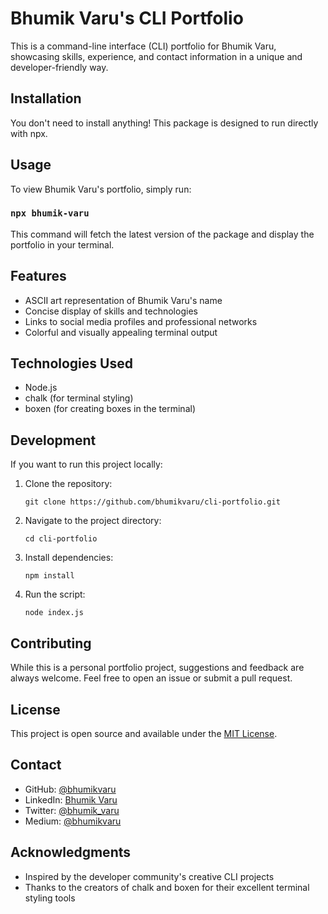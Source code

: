 # Bhumik Varu's CLI Portfolio

This is a command-line interface (CLI) portfolio for Bhumik Varu, showcasing skills, experience, and contact information in a unique and developer-friendly way.

## Installation

You don't need to install anything! This package is designed to run directly with npx.

## Usage

To view Bhumik Varu's portfolio, simply run:
### `npx bhumik-varu`



This command will fetch the latest version of the package and display the portfolio in your terminal.

## Features

- ASCII art representation of Bhumik Varu's name
- Concise display of skills and technologies
- Links to social media profiles and professional networks
- Colorful and visually appealing terminal output

## Technologies Used

- Node.js
- chalk (for terminal styling)
- boxen (for creating boxes in the terminal)

## Development

If you want to run this project locally:

1. Clone the repository:
   ```
   git clone https://github.com/bhumikvaru/cli-portfolio.git
   ```

2. Navigate to the project directory:
   ```
   cd cli-portfolio
   ```

3. Install dependencies:
   ```
   npm install
   ```

4. Run the script:
   ```
   node index.js
   ```

## Contributing

While this is a personal portfolio project, suggestions and feedback are always welcome. Feel free to open an issue or submit a pull request.

## License

This project is open source and available under the [MIT License](LICENSE).

## Contact

- GitHub: [@bhumikvaru](https://github.com/bhumikvaru)
- LinkedIn: [Bhumik Varu](https://linkedin.com/in/bhumik-varu)
- Twitter: [@bhumik_varu](https://twitter.com/bhumik_varu)
- Medium: [@bhumikvaru](https://medium.com/@bhumikvaru)

## Acknowledgments

- Inspired by the developer community's creative CLI projects
- Thanks to the creators of chalk and boxen for their excellent terminal styling tools

